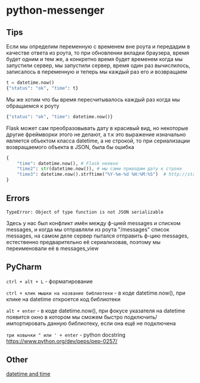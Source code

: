 # python-messenger

## Tips

Если мы определим переменную с временем вне роута и передадим в качестве ответа из роута, то при обновлении вкладки браузера, время будет одним и тем же, а конкретно время будет временем когда мы запустили сервер, мы запустили сервер, время один раз вычислилось, записалось в переменную и теперь мы каждый раз его и возвращаем

```python
t = datetime.now()
{"status": "ok", "time": t}
```

Мы же хотим что бы время пересчитывалось каждый раз когда мы обращаемся к роуту

```python
{"status": "ok", "time": datetime.now()}
```

Flask может сам преобразовывать дату в красивый вид, но некоторые другие фреймворки этого не делают, а т.к это выражение изначально является объектом класса datetime, а не строкой, то при сериализации возвращаемого объекта в JSON, была бы ошибка

```python
{
    "time": datetime.now(), # Flask неявно
    "time2": str(datetime.now()), # мы сами приводим дату к строке
    "time3": datetime.now().strftime("%Y-%m-%d %H:%M:%S")  # http://strftime.org/
}
```

## Errors

`TypeError: Object of type function is not JSON serializable`

Здесь у нас был конфликт имён между ф-цией messages и списком messages, и когда мы отправляли из роута "/messages" список messages, на самом деле сервер пытался отправить ф-цию messages, естественно предварительно её сериализовав, поэтому мы переименовали её в messages_view

## PyCharm

`ctrl + alt + L` - форматирование 

`ctrl + клик мышки на название библиотеки` - в коде datetime.now(), при клике на datetime откроется код библиотеки

`alt + enter` - в коде datetime.now(), при фокусе указателя на datetime появится окно в котором мы сможем быстро подключить/импортировать данную библиотеку, если она ещё не подключена

`три ковычки " или ' + enter` - python docstring https://www.python.org/dev/peps/pep-0257/

## Other

[datetime and time](https://python-scripts.com/datetime-time-python)